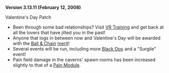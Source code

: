 **Version 3.13.11 (February 12, 2008)**

Valentine's Day Patch

- Been through some bad relationships? Visit
  [VR Training](../locations/VR_Training.md) and get back at all the lovers that
  have jilted you in the past!
- Anyone that logs in between now and Valentine's Day will be awarded with the
  [Ball & Chain](../merits/Ball_&_Chain.md) [merit](../merits/Merit_Commendations.md)!
- Several events will be run, including more
  [Black Ops](../terminology/Black_Ops.md) and a "Surgile" event!
- Pain field damage in the caverns' spawn rooms has been increased slightly to
  that of a [Pain Module](../etc/Pain_Module.md).


